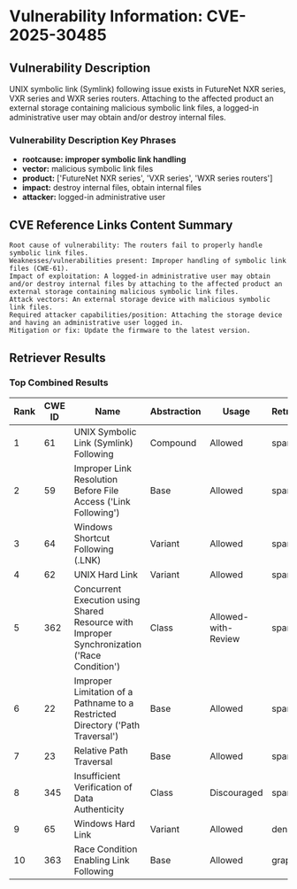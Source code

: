 # Vulnerability Information: CVE-2025-30485

## Vulnerability Description
UNIX symbolic link (Symlink) following issue exists in FutureNet NXR series, VXR series and WXR series routers. Attaching to the affected product an external storage containing malicious symbolic link files, a logged-in administrative user may obtain and/or destroy internal files.

### Vulnerability Description Key Phrases
- **rootcause:** **improper symbolic link handling**
- **vector:** malicious symbolic link files
- **product:** ['FutureNet NXR series', 'VXR series', 'WXR series routers']
- **impact:** destroy internal files, obtain internal files
- **attacker:** logged-in administrative user

## CVE Reference Links Content Summary
```
Root cause of vulnerability: The routers fail to properly handle symbolic link files.
Weaknesses/vulnerabilities present: Improper handling of symbolic link files (CWE-61).
Impact of exploitation: A logged-in administrative user may obtain and/or destroy internal files by attaching to the affected product an external storage containing malicious symbolic link files.
Attack vectors: An external storage device with malicious symbolic link files.
Required attacker capabilities/position: Attaching the storage device and having an administrative user logged in.
Mitigation or fix: Update the firmware to the latest version.
```

## Retriever Results

### Top Combined Results

| Rank | CWE ID | Name | Abstraction | Usage  | Retrievers | Individual Scores |
|------|--------|------|-------------|-------|------------|-------------------|
| 1 | 61 | UNIX Symbolic Link (Symlink) Following | Compound | Allowed | sparse | 0.333 |
| 2 | 59 | Improper Link Resolution Before File Access ('Link Following') | Base | Allowed | sparse | 0.304 |
| 3 | 64 | Windows Shortcut Following (.LNK) | Variant | Allowed | sparse | 0.263 |
| 4 | 62 | UNIX Hard Link | Variant | Allowed | sparse | 0.239 |
| 5 | 362 | Concurrent Execution using Shared Resource with Improper Synchronization ('Race Condition') | Class | Allowed-with-Review | sparse | 0.224 |
| 6 | 22 | Improper Limitation of a Pathname to a Restricted Directory ('Path Traversal') | Base | Allowed | sparse | 0.222 |
| 7 | 23 | Relative Path Traversal | Base | Allowed | sparse | 0.213 |
| 8 | 345 | Insufficient Verification of Data Authenticity | Class | Discouraged | sparse | 0.210 |
| 9 | 65 | Windows Hard Link | Variant | Allowed | dense | 0.560 |
| 10 | 363 | Race Condition Enabling Link Following | Base | Allowed | graph | 0.003 |

